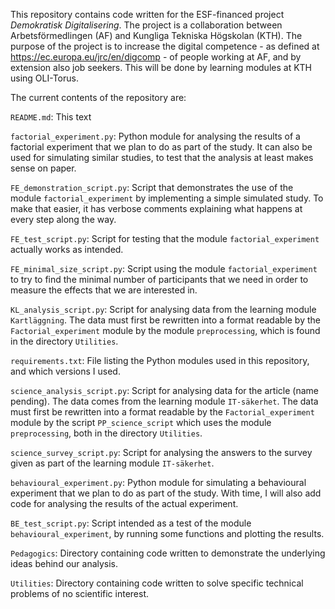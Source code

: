 This repository contains code written for the ESF-financed project _Demokratisk Digitalisering_. The project is a collaboration between Arbetsförmedlingen (AF) and Kungliga Tekniska Högskolan (KTH). The purpose of the project is to increase the digital competence - as defined at https://ec.europa.eu/jrc/en/digcomp - of people working at AF, and by extension also job seekers. This will be done by learning modules at KTH using OLI-Torus.

The current contents of the repository are:

`README.md`: This text

`factorial_experiment.py`: Python module for analysing the results of a factorial experiment that we plan to do as part of the study. It can also be used for simulating similar studies, to test that the analysis at least makes sense on paper.

`FE_demonstration_script.py`: Script that demonstrates the use of the module `factorial_experiment` by implementing a simple simulated study. To make that easier, it has verbose comments explaining what happens at every step along the way.

`FE_test_script.py`: Script for testing that the module `factorial_experiment` actually works as intended.

`FE_minimal_size_script.py`: Script using the module `factorial_experiment` to try to find the minimal number of participants that we need in order to measure the effects that we are interested in.

`KL_analysis_script.py`: Script for analysing data from the learning module `Kartläggning`. The data must first be rewritten into a format readable by the `Factorial_experiment` module by the module `preprocessing`, which is found in the directory `Utilities`.

`requirements.txt`: File listing the Python modules used in this repository, and which versions I used.

`science_analysis_script.py`: Script for analysing data for the article (name pending). The data comes from the learning module `IT-säkerhet`. The data must first be rewritten into a format readable by the `Factorial_experiment` module by the script `PP_science_script` which uses the module `preprocessing`, both in the directory `Utilities`.

`science_survey_script.py`: Script for analysing the answers to the survey given as part of the learning module `IT-säkerhet`.

`behavioural_experiment.py`: Python module for simulating a behavioural experiment that we plan to do as part of the study. With time, I will also add code for analysing the results of the actual experiment.

`BE_test_script.py`: Script intended as a test of the module `behavioural_experiment`, by running some functions and plotting the results.

`Pedagogics`: Directory containing code written to demonstrate the underlying ideas behind our analysis.

`Utilities`: Directory containing code written to solve specific technical problems of no scientific interest.
